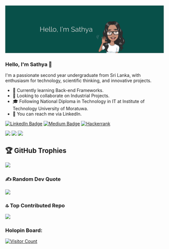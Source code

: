 [![Sathya's GitHub Banner](./assets/banner.png)](https://www.linkedin.com/in/sathyahemakanthi/)

### Hello, I'm Sathya 👋

I'm a passionate second year undergraduate from Sri Lanka, with enthusiasm for technology, scientific thinking, and innovative projects.

- 🌱 Currently learning Back-end Frameworks.
- 👯 Looking to collaborate on Industrial Projects.
- 🎓 Following National Diploma in Technology in IT at Institute of Technology University of Moratuwa.
- 💬 You can reach me via LinkedIn.

[![LinkedIn Badge](https://img.shields.io/badge/LinkedIn-0077B5?style=for-the-badge&logo=linkedin&logoColor=white)](https://www.linkedin.com/in/sathyahemakanthi/)
[![Medium Badge](https://img.shields.io/badge/Medium-12100E?style=for-the-badge&logo=medium&logoColor=white)](https://medium.com/@ksathyahemakanthi)
[![Hackerrank](https://img.shields.io/badge/-Hackerrank-2EC866?style=for-the-badge&logo=HackerRank&logoColor=white)](https://www.hackerrank.com/Sathya15)

 <div>
<img height="225" src="https://github-readme-stats.vercel.app/api?username=SathyaHemakanthi&show_icons=true&theme=nord&include_all_commits=true&count_private=true"/>
<img height="225" src="https://github-readme-stats.vercel.app/api/top-langs/?username=SathyaHemakanthi&theme=nord&hide=jupyter%20notebook,hack"/>
<img height="225" src="https://streak-stats.demolab.com?user=SathyaHemakanthi&theme=nord&mode=weekly&count_private=true"/>
 </div>

## 🏆 GitHub Trophies
![](https://github-profile-trophy.vercel.app/?username=SathyaHemakanthi&theme=radical&no-frame=false&no-bg=false&margin-w=4)

### ✍️ Random Dev Quote
![](https://quotes-github-readme.vercel.app/api?type=horizontal&theme=radical)

### 🔝 Top Contributed Repo
![](https://github-contributor-stats.vercel.app/api?username=SathyaHemakanthi&limit=5&theme=dark&combine_all_yearly_contributions=true)


<h3 align="left">Holopin Board:</h3>

[![Visitor Count](https://komarev.com/ghpvc/?username=SathyaHemakanthi&style=for-the-badge&color=blueviolet)]()
